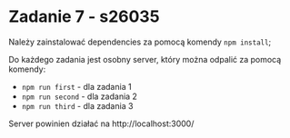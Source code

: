 # Zadanie 7 - s26035

Należy zainstalować dependencies za pomocą komendy `npm install`;

Do każdego zadania jest osobny server, który można odpalić za pomocą komendy:

- `npm run first` - dla zadania 1
- `npm run second` - dla zadania 2
- `npm run third` - dla zadania 3

Server powinien działać na http://localhost:3000/
